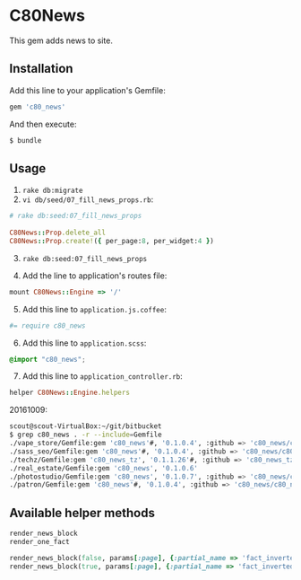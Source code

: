 # C80News

This gem adds news to site.

## Installation

Add this line to your application's Gemfile:

```ruby
gem 'c80_news'
```

And then execute:

```bash
$ bundle
```

## Usage

1) `rake db:migrate`
2) `vi db/seed/07_fill_news_props.rb`:

```ruby
# rake db:seed:07_fill_news_props
   
C80News::Prop.delete_all
C80News::Prop.create!({ per_page:8, per_widget:4 })
```

3) `rake db:seed:07_fill_news_props`

4) Add the line to application's routes file:

```ruby
mount C80News::Engine => '/'
```

5) Add this line to `application.js.coffee`:

```coffee
#= require c80_news
```

6) Add this line to `application.scss`:

```scss
@import "c80_news";
```

7) Add this line to `application_controller.rb`:

```ruby
helper C80News::Engine.helpers
```

20161009:

```bash
scout@scout-VirtualBox:~/git/bitbucket
$ grep c80_news . -r --include=Gemfile
./vape_store/Gemfile:gem 'c80_news'#, '0.1.0.4', :github => 'c80_news/c80_news', :branch => 'master'
./sass_seo/Gemfile:gem 'c80_news'#, '0.1.0.4', :github => 'c80_news/c80_news', :branch => 'master'
./techz/Gemfile:gem 'c80_news_tz', '0.1.1.26'#, :github => 'c80_news_tz/c80_news_tz', :branch => 'feature_list_companies'
./real_estate/Gemfile:gem 'c80_news', '0.1.0.6'
./photostudio/Gemfile:gem 'c80_news', '0.1.0.7', :github => 'c80_news/c80_news', :branch => 'master'
./patron/Gemfile:gem 'c80_news'#, '0.1.0.4', :github => 'c80_news/c80_news', :branch => 'master'
```

## Available helper methods

```ruby
render_news_block
render_one_fact

render_news_block(false, params[:page], {:partial_name => 'fact_inverted', :thumb_size => 'thumb_preview', :css_class_news_block => 'style_photostudio'})
render_news_block(true, params[:page], {:partial_name => 'fact_inverted', :thumb_size => 'thumb_md', :css_class_news_block => 'style_photostudio'})
```
